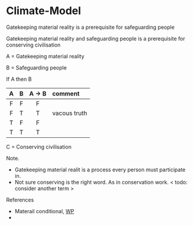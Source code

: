 # Climate-Model

Gatekeeping material reality is a prerequisite for safeguarding people

Gatekeeping material reality and safeguarding people is a prerequisite for conserving civilisation

A = Gatekeeping material reality

B = Safeguarding people

If A then B

| A | B | A -> B | comment |
| :-: | :-: | :-: | :---- |
| F | F | F | |
| F | T | T | vacous truth |
| T | F | F | |
| T | T | T | 

C = Conserving civilisation

Note. 
* Gatekeeping material realit is a process every person must participate in.
* Not sure conserving is the right word. As in conservation work. < todo: consider another term >

References
* Materail conditional, [WP](https://en.wikipedia.org/wiki/Material_conditional)
* 
